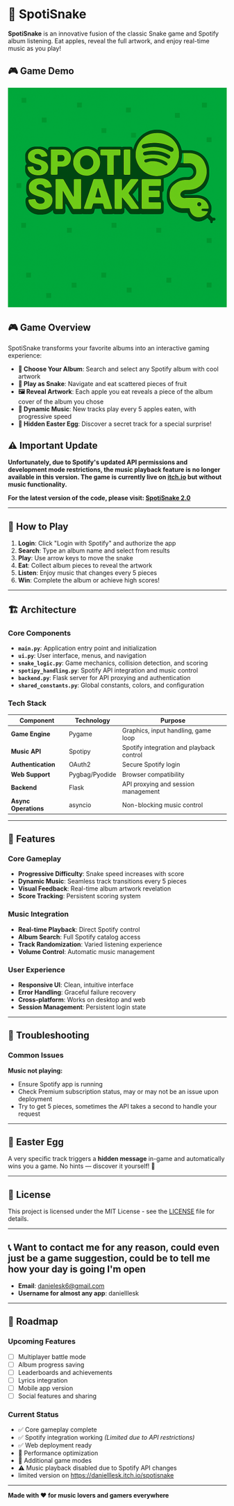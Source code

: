 # 🎵 SpotiSnake

**SpotiSnake** is an innovative fusion of the classic Snake game and Spotify album listening. Eat apples, reveal the full artwork, and enjoy real-time music as you play!

## 🎮 Game Demo
[![SpotiSnake Demo](SpotipyStart.png)](https://drive.google.com/file/d/16VPgypl2U5lpsohWYjmzz7eUBgQWz4iM/view?usp=sharing) 

## 🎮 Game Overview

SpotiSnake transforms your favorite albums into an interactive gaming experience:

- **🎯 Choose Your Album**: Search and select any Spotify album with cool artwork
- **🐍 Play as Snake**: Navigate and eat scattered pieces of fruit
- **🖼️ Reveal Artwork**: Each apple you eat reveals a piece of the album cover of the album you chose 
- **🎵 Dynamic Music**: New tracks play every 5 apples eaten, with progressive speed
- **🥚 Hidden Easter Egg**: Discover a secret track for a special surprise!

## ⚠️ Important Update

**Unfortunately, due to Spotify's updated API permissions and development mode restrictions, the music playback feature is no longer available in this version. The game is currently live on [itch.io](https://danielllesk.itch.io/spotisnake) but without music functionality.**

**For the latest version of the code, please visit: [SpotiSnake 2.0](https://github.com/danielllesk/spotisnake2.0)**

---

## 🎯 How to Play

1. **Login**: Click "Login with Spotify" and authorize the app
2. **Search**: Type an album name and select from results
3. **Play**: Use arrow keys to move the snake
4. **Eat**: Collect album pieces to reveal the artwork
5. **Listen**: Enjoy music that changes every 5 pieces
6. **Win**: Complete the album or achieve high scores!

---

## 🏗️ Architecture

### Core Components
- **`main.py`**: Application entry point and initialization
- **`ui.py`**: User interface, menus, and navigation
- **`snake_logic.py`**: Game mechanics, collision detection, and scoring
- **`spotipy_handling.py`**: Spotify API integration and music control
- **`backend.py`**: Flask server for API proxying and authentication
- **`shared_constants.py`**: Global constants, colors, and configuration

### Tech Stack
| Component | Technology | Purpose |
|-----------|------------|---------|
| **Game Engine** | Pygame | Graphics, input handling, game loop |
| **Music API** | Spotipy | Spotify integration and playback control |
| **Authentication** | OAuth2 | Secure Spotify login |
| **Web Support** | Pygbag/Pyodide | Browser compatibility |
| **Backend** | Flask | API proxying and session management |
| **Async Operations** | asyncio | Non-blocking music control |

---

## 🎨 Features

### Core Gameplay
- **Progressive Difficulty**: Snake speed increases with score
- **Dynamic Music**: Seamless track transitions every 5 pieces
- **Visual Feedback**: Real-time album artwork revelation
- **Score Tracking**: Persistent scoring system

### Music Integration
- **Real-time Playback**: Direct Spotify control
- **Album Search**: Full Spotify catalog access
- **Track Randomization**: Varied listening experience
- **Volume Control**: Automatic music management

### User Experience
- **Responsive UI**: Clean, intuitive interface
- **Error Handling**: Graceful failure recovery
- **Cross-platform**: Works on desktop and web
- **Session Management**: Persistent login state

---

## 🐛 Troubleshooting

### Common Issues

**Music not playing:**
- Ensure Spotify app is running
- Check Premium subscription status, may or may not be an issue upon deployment
- Try to get 5 pieces, sometimes the API takes a second to handle your request 
---

## 🎁 Easter Egg

A very specific track triggers a **hidden message** in-game and automatically wins you a game. No hints — discover it yourself! 🥚

---

## 📄 License

This project is licensed under the MIT License - see the [LICENSE](LICENSE) file for details.

---

## 📞 Want to contact me for any reason, could even just be a game suggestion, could be to tell me how your day is going I'm open 

- **Email**: danielesk6@gmail.com
- **Username for almost any app**: danielllesk

---

## 🚀 Roadmap

### Upcoming Features
- [ ] Multiplayer battle mode
- [ ] Album progress saving
- [ ] Leaderboards and achievements
- [ ] Lyrics integration
- [ ] Mobile app version
- [ ] Social features and sharing

### Current Status
- ✅ Core gameplay complete
- ✅ Spotify integration working *(Limited due to API restrictions)*
- ✅ Web deployment ready
- 🔄 Performance optimization
- 🔄 Additional game modes
- ⚠️ Music playback disabled due to Spotify API changes
- limited version on https://danielllesk.itch.io/spotisnake
---

**Made with ❤️ for music lovers and gamers everywhere**

